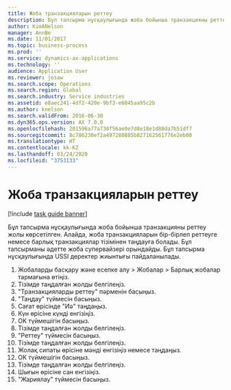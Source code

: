 ```yaml
---
title: Жоба транзакцияларын реттеу
description: Бұл тапсырма нұсқаулығында жоба бойынша транзакцияны реттеу жолы көрсетілген.
author: KimANelson
manager: AnnBe
ms.date: 11/01/2017
ms.topic: business-process
ms.prod: ''
ms.service: dynamics-ax-applications
ms.technology: ''
audience: Application User
ms.reviewer: josaw
ms.search.scope: Operations
ms.search.region: Global
ms.search.industry: Service industries
ms.assetid: e8aec241-4df2-420e-9bf3-e6045aa95c2b
ms.author: knelson
ms.search.validFrom: 2016-06-30
ms.dyn365.ops.version: AX 7.0.0
ms.openlocfilehash: 201596a77a730f56ae0e7d8e18e1d88da7b51df7
ms.sourcegitcommit: 8c786230ef2a497280885b827162561776e2eb00
ms.translationtype: HT
ms.contentlocale: kk-KZ
ms.lasthandoff: 03/24/2020
ms.locfileid: "3753133"
---
```

# <a name="adjust-project-transactions"></a>Жоба транзакцияларын реттеу

[!include [task guide banner](../../includes/task-guide-banner.md)]

Бұл тапсырма нұсқаулығында жоба бойынша транзакцияны реттеу жолы көрсетілген. Алайда, жоба транзакцияларын бір-бірлеп реттеуге немесе барлық транзакциялар тізімінен таңдауға болады. Бұл тапсырманы әдетте жоба супервайзері орындайды. Бұл тапсырма нұсқаулығында USSI деректер жиынтығы пайдаланылады.

1. Жобаларды басқару және есепке алу > Жобалар > Барлық жобалар тармағына өтіңіз. 
2. Тізімде таңдалған жолды белгілеңіз. 
3. "Транзакцияларды реттеу" пәрменін басыңыз. 
4. "Таңдау" түймесін басыңыз. 
5. Сағат өрісінде "Иә" таңдаңыз. 
6. Күн өрісіне күнді енгізіңіз. 
7. OK түймешігін басыңыз. 
8. Тізімде таңдалған жолды белгілеңіз. 
9. "Реттеу" түймесін басыңыз. 
10. Тізімде таңдалған жолды белгілеңіз. 
11. Жолақ сипаты өрісіне мәнді енгізіңіз немесе таңдаңыз. 
12. OK түймешігін басыңыз. 
13. Тізімде таңдалған жолды белгілеңіз. 
14. Шығын өрісіне сан енгізіңіз. 
15. "Жариялау" түймесін басыңыз. 
